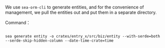 We use `sea-orm-cli` to generate entities, and for the convenience of management, we pull the entities out and put them in a separate directory.

Command：

```shell

sea generate entity -o crates/entry_x/src/biz/entity --with-serde=both --serde-skip-hidden-column --date-time-crate=time
```

